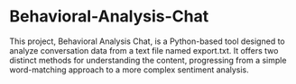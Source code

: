 # Behavioral-Analysis-Chat
This project, Behavioral Analysis Chat, is a Python-based tool designed to analyze conversation data from a text file named export.txt. It offers two distinct methods for understanding the content, progressing from a simple word-matching approach to a more complex sentiment analysis.
